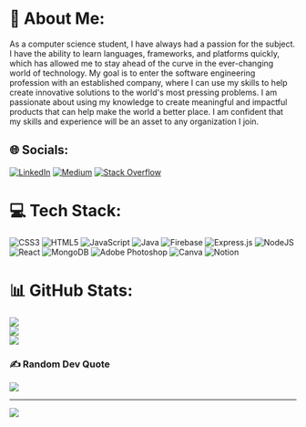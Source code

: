 # 💫 About Me:
As a computer science student, I have always had a passion for the subject. I have the ability to learn languages, frameworks, and platforms quickly, which has allowed me to stay ahead of the curve in the ever-changing world of technology. My goal is to enter the software engineering profession with an established company, where I can use my skills to help create innovative solutions to the world's most pressing problems. I am passionate about using my knowledge to create meaningful and impactful products that can help make the world a better place. I am confident that my skills and experience will be an asset to any organization I join.


## 🌐 Socials:
[![LinkedIn](https://img.shields.io/badge/LinkedIn-%230077B5.svg?style=for-the-badge?logo=linkedin&logoColor=white)](https://linkedin.com/in/deshaunbreeden) [![Medium](https://img.shields.io/badge/Medium-12100E?style=for-the-badge?logo=medium&logoColor=white)](https://medium.com/@@thisisdeshaun) [![Stack Overflow](https://img.shields.io/badge/-Stackoverflow-FE7A16?style=for-the-badge?logo=stack-overflow&logoColor=white)](https://stackoverflow.com/users/16674412) 

# 💻 Tech Stack:
![CSS3](https://img.shields.io/badge/css3-%231572B6.svg?style=for-the-badge&logo=css3&logoColor=white) ![HTML5](https://img.shields.io/badge/html5-%23E34F26.svg?style=for-the-badge&logo=html5&logoColor=white) ![JavaScript](https://img.shields.io/badge/javascript-%23323330.svg?style=for-the-badge&logo=javascript&logoColor=%23F7DF1E) ![Java](https://img.shields.io/badge/java-%23ED8B00.svg?style=for-the-badge&logo=java&logoColor=white) ![Firebase](https://img.shields.io/badge/firebase-%23039BE5.svg?style=for-the-badge&logo=firebase) ![Express.js](https://img.shields.io/badge/express.js-%23404d59.svg?style=for-the-badge&logo=express&logoColor=%2361DAFB) ![NodeJS](https://img.shields.io/badge/node.js-6DA55F?style=for-the-badge&logo=node.js&logoColor=white) ![React](https://img.shields.io/badge/react-%2320232a.svg?style=for-the-badge&logo=react&logoColor=%2361DAFB) ![MongoDB](https://img.shields.io/badge/MongoDB-%234ea94b.svg?style=for-the-badge&logo=mongodb&logoColor=white) ![Adobe Photoshop](https://img.shields.io/badge/adobephotoshop-%2331A8FF.svg?style=for-the-badge&logo=adobephotoshop&logoColor=white) ![Canva](https://img.shields.io/badge/Canva-%2300C4CC.svg?style=for-the-badge&logo=Canva&logoColor=white) ![Notion](https://img.shields.io/badge/Notion-%23000000.svg?style=for-the-badge&logo=notion&logoColor=white)
# 📊 GitHub Stats:
![](https://github-readme-stats.vercel.app/api?username=DeshaunBreeden&theme=dark&hide_border=false&include_all_commits=true&count_private=false)<br/>
![](https://github-readme-streak-stats.herokuapp.com/?user=DeshaunBreeden&theme=dark&hide_border=false)<br/>
![](https://github-readme-stats.vercel.app/api/top-langs/?username=DeshaunBreeden&theme=dark&hide_border=false&include_all_commits=true&count_private=false&layout=compact)

### ✍️ Random Dev Quote
![](https://quotes-github-readme.vercel.app/api?type=horizontal&theme=dark)

---
[![](https://visitcount.itsvg.in/api?id=DeshaunBreeden&icon=2&color=2)](https://visitcount.itsvg.in)

<!-- Proudly created with GPRM ( https://gprm.itsvg.in ) -->
